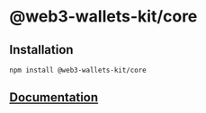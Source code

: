 # @web3-wallets-kit/core

## Installation

`npm install @web3-wallets-kit/core`

## [Documentation](/../../#creation-and-managing-wallets)
